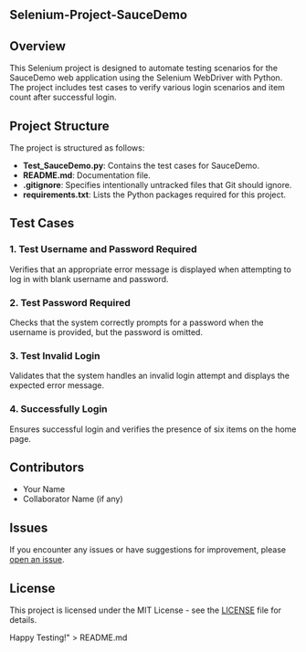 ## Selenium-Project-SauceDemo

## Overview

This Selenium project is designed to automate testing scenarios for the SauceDemo web application using the Selenium WebDriver with Python. The project includes test cases to verify various login scenarios and item count after successful login.

## Project Structure

The project is structured as follows:

- **Test_SauceDemo.py**: Contains the test cases for SauceDemo.
- **README.md**: Documentation file.
- **.gitignore**: Specifies intentionally untracked files that Git should ignore.
- **requirements.txt**: Lists the Python packages required for this project.

## Test Cases

### 1. Test Username and Password Required

Verifies that an appropriate error message is displayed when attempting to log in with blank username and password.

### 2. Test Password Required

Checks that the system correctly prompts for a password when the username is provided, but the password is omitted.

### 3. Test Invalid Login

Validates that the system handles an invalid login attempt and displays the expected error message.

### 4. Successfully Login

Ensures successful login and verifies the presence of six items on the home page.

## Contributors

- Your Name
- Collaborator Name (if any)

## Issues

If you encounter any issues or have suggestions for improvement, please [open an issue](https://github.com/recepodemis/Selenium-Project-SauceDemo/issues).

## License

This project is licensed under the MIT License - see the [LICENSE](LICENSE) file for details.

Happy Testing!" > README.md


